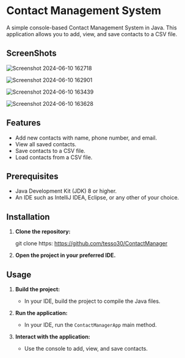 # Contact Management System

A simple console-based Contact Management System in Java. This application allows you to add, view, and save contacts to a CSV file.

## ScreenShots
![Screenshot 2024-06-10 162718](https://github.com/tesso30/PRODIGY_SD_03/assets/156070938/469d1161-0661-4d2f-9691-ca390e5f6eee)

![Screenshot 2024-06-10 162901](https://github.com/tesso30/PRODIGY_SD_03/assets/156070938/0e2d7894-8109-46a4-98ea-968eea64442f)

![Screenshot 2024-06-10 163439](https://github.com/tesso30/PRODIGY_SD_03/assets/156070938/00b80a55-a3e6-42b2-83df-36a8aa7d0a30)

![Screenshot 2024-06-10 163628](https://github.com/tesso30/PRODIGY_SD_03/assets/156070938/d9444868-9a8e-4163-98ae-0a890c8905a3)



## Features

- Add new contacts with name, phone number, and email.
- View all saved contacts.
- Save contacts to a CSV file.
- Load contacts from a CSV file.

## Prerequisites

- Java Development Kit (JDK) 8 or higher.
- An IDE such as IntelliJ IDEA, Eclipse, or any other of your choice.

## Installation

1. **Clone the repository:**

    git clone https: https://github.com/tesso30/ContactManager

2. **Open the project in your preferred IDE.**

## Usage

1. **Build the project:**

    - In your IDE, build the project to compile the Java files.

2. **Run the application:**

    - In your IDE, run the `ContactManagerApp` main method.

3. **Interact with the application:**

    - Use the console to add, view, and save contacts.
